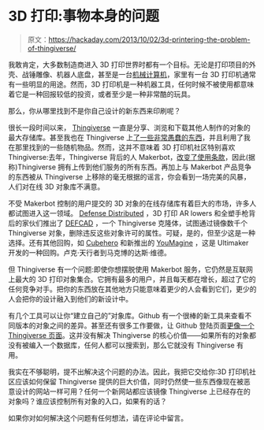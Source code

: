 # 3D 打印:事物本身的问题

> 原文：<https://hackaday.com/2013/10/02/3d-printering-the-problem-of-thingiverse/>

我敢肯定，大多数制造商进入 3D 打印世界时都有一个目标。无论是打印项目的外壳、战锤雕像、机器人底盘，甚至是一台[机械计算机](http://hackaday.com/2012/05/03/a-3d-printed-electromechanical-computer/)，家里有一台 3D 打印机通常有一些明显的用途。然而，3D 打印机是一种机器工具，任何时候不被使用都意味着它是一种回报较低的投资，或者至少是一种非常酷的玩具。

那么，你从哪里找到不是你自己设计的新东西来印刷呢？

很长一段时间以来， [Thingiverse](http://www.thingiverse.com/) 一直是分享、浏览和下载其他人制作的对象的最大存储库。甚至我也在 Thingiverse 上[了一些非常愚蠢的东西](http://www.thingiverse.com/thing:26033)，并且利用了我在那里找到的一些随机物品。然而，这并不意味着 3D 打印机社区特别喜欢 Thingiverse:去年，Thingiverse 背后的人 Makerbot，[改变了使用条款](http://hackaday.com/2012/09/20/makerbot-occupy-thingiverse-and-the-reality-of-selling-open-hardware/)，因此(据称)Thingiverse 拥有上传到他们服务的所有东西。再加上与 Makerbot 产品竞争的东西被从 Thingiverse 上移除的毫无根据的谣言，你会看到一场完美的风暴，人们对在线 3D 对象库不满意。

不受 Makerbot 控制的用户提交的 3D 对象的在线存储库有着巨大的市场，许多人都试图进入这一领域。 [Defense Distributed](http://defdist.org/) ，3D 打印 AR lowers 和全塑手枪背后的家伙们推出了 [DEFCAD](http://hackaday.com/2013/03/12/defcad-the-island-of-misfit-objects/) ，一个 Thingiverse 克隆体，试图通过镜像数千个 Thingiverse 对象，删除违反这些对象许可的属性。可疑，是的，但至少这是一种选择。还有其他回购，如 [Cubehero](https://cubehero.com/) 和新推出的 [YouMagine](https://www.youmagine.com/) ，这是 Ultimaker 开发的一种回购。卢克·天行者到马克博的达斯·维德。

但 Thingiverse 有一个问题:即使你想摆脱使用 Makerbot 服务，它仍然是互联网上最大的 3D 打印对象集合。它拥有最多的用户，并且每天都在增长，超过了它的任何竞争对手。把你的东西放在其他地方只能意味着更少的人会看到它们，更少的人会把你的设计融入到他们的新设计中。

有几个工具可以让你“建立自己的”对象库。Github 有一个很棒的新工具来查看不同版本的对象之间的差异。甚至还有很多工作要做，让 Github 登陆页面[更像一个 Thingiverse 页面](http://garyhodgson.com/reprap/2012/09/githubiverse-a-github-pages-template-for-3d-printing-projects/)。这并没有解决 Thingiverse 的核心价值——如果所有的对象都没有被编入一个数据库，任何人都可以搜索到，那么它就没有 Thingiverse 有用。

我实在不够聪明，提不出解决这个问题的办法。因此，我把它交给你:3D 打印机社区应该如何保留 Thingiverse 提供的巨大价值，同时仍然使一些东西像现在被恶意设计的网站一样可用？任何一个新网站都应该镜像 Thingiverse 上已经存在的对象吗？谁应该控制所有对象的入口，如果有的话？

如果你对如何解决这个问题有任何想法，请在评论中留言。